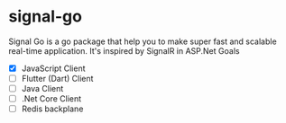 # signal-go
Signal Go is a go package that help you to make super fast and scalable real-time application. It's inspired by SignalR in ASP.Net
Goals
- [x] JavaScript Client
- [ ] Flutter (Dart) Client
- [ ] Java Client
- [ ] .Net Core Client
- [ ] Redis backplane
